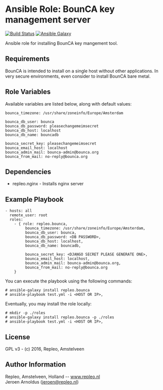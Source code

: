 # Ansible Role: BounCA key management server

[![Build Status](https://travis-ci.org/repleo/ansible-role-bounca.svg?branch=master)](https://travis-ci.org/repleo/ansible-role-bounca)
[![Ansible Galaxy](http://img.shields.io/badge/galaxy-repleo.bounca-660198.svg?style=flat)](https://galaxy.ansible.com/repleo/bounca)

Ansible role for installing BounCA key mangement tool.

## Requirements

BounCA is intended to install on a single host without other applications. In very secure environments, even consider to install BounCA bare metal.

## Role Variables

Available variables are listed below, along with default values:

    bounca_timezone: /usr/share/zoneinfo/Europe/Amsterdam

    bounca_db_user: bounca
    bounca_db_password: pleasechangemeimsecret
    bounca_db_host: localhost
    bounca_db_name: bouncadb

    bounca_secret_key: pleasechangemeimsecret
    bounca_email_host: localhost
    bounca_admin_mail: bounca-admin@bounca.org
    bounca_from_mail: no-reply@bounca.org

## Dependencies

- repleo.nginx - Installs nginx server

## Example Playbook

	- hosts: all
	  remote_user: root
	  roles:
	    - { role: repleo.bounca,
	         bounca_timezone: /usr/share/zoneinfo/Europe/Amsterdam,
	         bounca_db_user: bounca,
	         bounca_db_password: <DB PASSWORD>,
	         bounca_db_host: localhost,
	         bounca_db_name: bouncadb,
	
	         bounca_secret_key: <DJANGO SECRET PLEASE GENERATE ONE>,
	         bounca_email_host: localhost,
	         bounca_admin_mail: bounca-admin@bounca.org,
	         bounca_from_mail: no-reply@bounca.org
	    }

You can execute the playbook using the following commands:

	# ansible-galaxy install repleo.bounca
	# ansible-playbook test.yml -i <HOST OR IP>,

Eventually, you may install the role locally:

	# mkdir -p ./roles
	# ansible-galaxy install repleo.bounca -p ./roles
	# ansible-playbook test.yml -i <HOST OR IP>,

## License

GPL v3 - (c) 2016, Repleo, Amstelveen

Author Information
------------------

Repleo, Amstelveen, Holland -- www.repleo.nl  
Jeroen Arnoldus (jeroen@repleo.nl)
